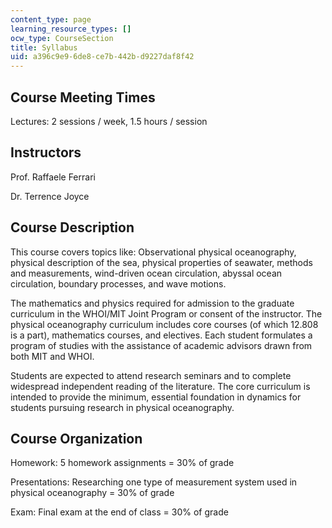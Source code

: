 ```yaml
---
content_type: page
learning_resource_types: []
ocw_type: CourseSection
title: Syllabus
uid: a396c9e9-6de8-ce7b-442b-d9227daf8f42
---
```


Course Meeting Times
--------------------

Lectures: 2 sessions / week, 1.5 hours / session

Instructors
-----------

Prof. Raffaele Ferrari

Dr. Terrence Joyce

Course Description
------------------

This course covers topics like: Observational physical oceanography, physical description of the sea, physical properties of seawater, methods and measurements, wind-driven ocean circulation, abyssal ocean circulation, boundary processes, and wave motions.

The mathematics and physics required for admission to the graduate curriculum in the WHOI/MIT Joint Program or consent of the instructor. The physical oceanography curriculum includes core courses (of which 12.808 is a part), mathematics courses, and electives. Each student formulates a program of studies with the assistance of academic advisors drawn from both MIT and WHOI.

Students are expected to attend research seminars and to complete widespread independent reading of the literature. The core curriculum is intended to provide the minimum, essential foundation in dynamics for students pursuing research in physical oceanography.

Course Organization
-------------------

Homework: 5 homework assignments = 30% of grade

Presentations: Researching one type of measurement system used in physical oceanography = 30% of grade

Exam: Final exam at the end of class = 30% of grade